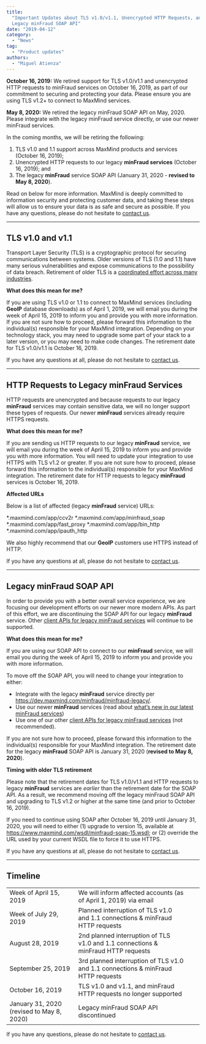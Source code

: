 ```yaml
---
title:
  "Important Updates about TLS v1.0/v1.1, Unencrypted HTTP Requests, and the
  Legacy minFraud SOAP API"
date: "2019-04-12"
category:
  - "News"
tag:
  - "Product updates"
authors:
  - "Miguel Atienza"
---
```


**October 16, 2019:** We retired support for TLS v1.0/v1.1 and unencrypted HTTP
requests to minFraud services on October 16, 2019, as part of our commitment to
securing and protecting your data. Please ensure you are using TLS v1.2+ to
connect to MaxMind services.

**May 8, 2020:** We retired the legacy minFraud SOAP API on May, 2020. Please
integrate with the legacy minFraud service directly, or use our newer minFraud
services.

In the coming months, we will be retiring the following:

<!--lint disable ordered-list-marker-value-->

1. TLS v1.0 and 1.1 support across MaxMind products and services (October 16,
   2019\);
1. Unencrypted HTTP requests to our legacy **minFraud services** (October 16,
   2019\); and
1. The legacy **minFraud** service SOAP API (January 31, 2020 - **revised to May
   8, 2020**).

Read on below for more information. MaxMind is deeply committed to information
security and protecting customer data, and taking these steps will allow us to
ensure your data is as safe and secure as possible. If you have any questions,
please do not hesitate to [contact us](https://support.maxmind.com/).

---

## TLS v1.0 and v1.1

Transport Layer Security (TLS) is a cryptographic protocol for securing
communications between systems. Older versions of TLS (1.0 and 1.1) have many
serious vulnerabilities and expose communications to the possibility of data
breach. Retirement of older TLS is a
[coordinated effort across many industries](https://blog.pcisecuritystandards.org/are-you-ready-for-30-june-2018-sayin-goodbye-to-ssl-early-tls).

<!--lint disable no-emphasis-as-heading-->

**What does this mean for me?**

If you are using TLS v1.0 or 1.1 to connect to MaxMind services (including
**GeoIP** database downloads) as of April 1, 2019, we will email you during the
week of April 15, 2019 to inform you and provide you with more information. If
you are not sure how to proceed, please forward this information to the
individual(s) responsible for your MaxMind integration. Depending on your
technology stack, you may need to upgrade some part of your stack to a later
version, or you may need to make code changes. The retirement date for TLS
v1.0/v1.1 is October 16, 2019.

If you have any questions at all, please do not hesitate to
[contact us](https://support.maxmind.com/).

---

## HTTP Requests to Legacy minFraud Services

HTTP requests are unencrypted and because requests to our legacy **minFraud**
services may contain sensitive data, we will no longer support these types of
requests. Our newer **minFraud** services already require HTTPS requests.

**What does this mean for me?**

If you are sending us HTTP requests to our legacy **minFraud** service, we will
email you during the week of April 15, 2019 to inform you and provide you with
more information. You will need to update your integration to use HTTPS with TLS
v1.2 or greater. If you are not sure how to proceed, please forward this
information to the individual(s) responsible for your MaxMind integration. The
retirement date for HTTP requests to legacy **minFraud** services is October
16, 2019.

**Affected URLs**

Below is a list of affected (legacy **minFraud** service) URLs:

\*.maxmind.com/app/ccv2r \*.maxmind.com/app/minfraud_soap
\*.maxmind.com/app/fast_proxy \*.maxmind.com/app/bin_http
\*.maxmind.com/app/ipauth_http

We also highly recommend that our **GeoIP** customers use HTTPS instead of HTTP.

If you have any questions at all, please do not hesitate to
[contact us](https://support.maxmind.com/).

---

## Legacy minFraud SOAP API

In order to provide you with a better overall service experience, we are
focusing our development efforts on our newer more modern APIs. As part of this
effort, we are discontinuing the SOAP API for our legacy **minFraud** service.
Other
[client APIs for legacy minFraud services](https://dev.maxmind.com/minfraud/minfraud-legacy/)
will continue to be supported.

**What does this mean for me?**

If you are using our SOAP API to connect to our **minFraud** service, we will
email you during the week of April 15, 2019 to inform you and provide you with
more information.

To move off the SOAP API, you will need to change your integration to either:

- Integrate with the legacy **minFraud** service directly per
  <https://dev.maxmind.com/minfraud/minfraud-legacy/>.
- Use our newer **minFraud** services (read about
  [what’s new in our latest minFraud services](https://dev.maxmind.com/minfraud/whats-new-in-minfraud-score-and-minfraud-insights/))
- Use one of our other
  [client APIs for legacy minFraud services](https://dev.maxmind.com/minfraud/minfraud-legacy/)
  (not recommended).

If you are not sure how to proceed, please forward this information to the
individual(s) responsible for your MaxMind integration. The retirement date for
the legacy **minFraud** SOAP API is January 31, 2020 (**revised to May 8,
2020**).

**Timing with older TLS retirement**

Please note that the retirement dates for TLS v1.0/v1.1 and HTTP requests to
legacy **minFraud** services are _earlier_ than the retirement date for the SOAP
API. As a result, we recommend moving off the legacy minFraud SOAP API and
upgrading to TLS v1.2 or higher at the same time (and prior to October 16,
2019\).

If you need to continue using SOAP after October 16, 2019 until January 31,
2020, you will need to either (1) upgrade to version 15, available at
<https://www.maxmind.com/wsdl/minfraud-soap-15.wsdl>; or (2) override the URL
used by your current WSDL file to force it to use HTTPS.

If you have any questions at all, please do not hesitate to
[contact us](https://support.maxmind.com/).

---

## Timeline

|                                           |                                                                                   |     |     |
| ----------------------------------------- | --------------------------------------------------------------------------------- | --- | --- |
| Week of April 15, 2019                    | We will inform affected accounts (as of April 1, 2019) via email                  |     |     |
| Week of July 29, 2019                     | Planned interruption of TLS v1.0 and 1.1 connections & minFraud HTTP requests     |     |     |
| August 28, 2019                           | 2nd planned interruption of TLS v1.0 and 1.1 connections & minFraud HTTP requests |     |     |
| September 25, 2019                        | 3rd planned interruption of TLS v1.0 and 1.1 connections & minFraud HTTP requests |     |     |
| October 16, 2019                          | TLS v1.0 and v1.1, and minFraud HTTP requests no longer supported                 |     |     |
| January 31, 2020 (revised to May 8, 2020) | Legacy minFraud SOAP API discontinued                                             |     |     |

If you have any questions, please do not hesitate to
[contact us](https://support.maxmind.com/).
